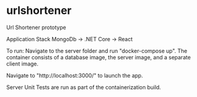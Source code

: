 # urlshortener
Url Shortener prototype

Application Stack
MongoDb -> .NET Core -> React

To run:
Navigate to the server folder and run "docker-compose up". The container consists of a database image, the server image, and a separate client image. 

Navigate to "http://localhost:3000/" to launch the app.

Server Unit Tests are run as part of the containerization build.
